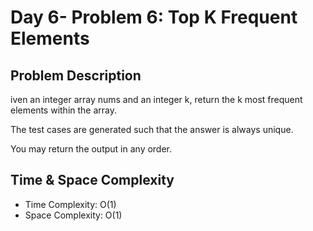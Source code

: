 # Day 6- Problem 6: Top K Frequent Elements

## Problem Description

iven an integer array nums and an integer k, return the k most frequent elements within the array.

The test cases are generated such that the answer is always unique.

You may return the output in any order.

## Time & Space Complexity

- Time Complexity: O(1)
- Space Complexity: O(1)
